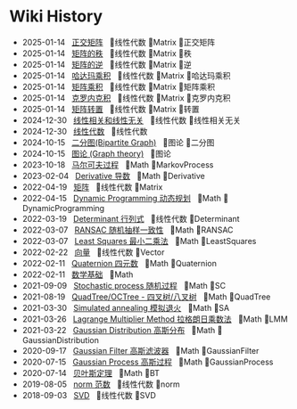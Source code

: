 # Wiki History

- 2025-01-14&nbsp;&nbsp; [正交矩阵](/0032_线性代数_Matrix_正交矩阵)&nbsp;&nbsp; :bookmark:线性代数 :bookmark:Matrix :bookmark:正交矩阵
- 2025-01-14&nbsp;&nbsp; [矩阵的秩](/0029_线性代数_Matrix_秩)&nbsp;&nbsp; :bookmark:线性代数 :bookmark:Matrix :bookmark:秩
- 2025-01-14&nbsp;&nbsp; [矩阵的逆](/0031_线性代数_Matrix_逆)&nbsp;&nbsp; :bookmark:线性代数 :bookmark:Matrix :bookmark:逆
- 2025-01-14&nbsp;&nbsp; [哈达玛乘积](/0028_线性代数_Matrix_哈达玛乘积)&nbsp;&nbsp; :bookmark:线性代数 :bookmark:Matrix :bookmark:哈达玛乘积
- 2025-01-14&nbsp;&nbsp; [矩阵乘积](/0027_线性代数_Matrix_矩阵乘积)&nbsp;&nbsp; :bookmark:线性代数 :bookmark:Matrix :bookmark:矩阵乘积
- 2025-01-14&nbsp;&nbsp; [克罗内克积](/0026_线性代数_Matrix_克罗内克积)&nbsp;&nbsp; :bookmark:线性代数 :bookmark:Matrix :bookmark:克罗内克积
- 2025-01-14&nbsp;&nbsp; [矩阵转置](/0030_线性代数_Matrix_转置)&nbsp;&nbsp; :bookmark:线性代数 :bookmark:Matrix :bookmark:转置
- 2024-12-30&nbsp;&nbsp; [线性相关和线性无关](/0024_线性代数_线性相关无关)&nbsp;&nbsp; :bookmark:线性代数 :bookmark:线性相关无关
- 2024-12-30&nbsp;&nbsp; [线性代数](/0025_线性代数)&nbsp;&nbsp; :bookmark:线性代数
- 2024-10-15&nbsp;&nbsp; [二分图(Bipartite Graph)](/0023_图论_二分图)&nbsp;&nbsp; :bookmark:图论 :bookmark:二分图
- 2024-10-15&nbsp;&nbsp; [图论 (Graph theory)](/0022_图论)&nbsp;&nbsp; :bookmark:图论
- 2023-10-18&nbsp;&nbsp; [马尔可夫过程](/0018_Math_MarkovProcess)&nbsp;&nbsp; :bookmark:Math :bookmark:MarkovProcess
- 2023-02-04&nbsp;&nbsp; [Derivative 导数](/0009_Math_Derivative)&nbsp;&nbsp; :bookmark:Math :bookmark:Derivative
- 2022-04-19&nbsp;&nbsp; [矩阵](/0004_线性代数_Matrix)&nbsp;&nbsp; :bookmark:线性代数 :bookmark:Matrix
- 2022-04-15&nbsp;&nbsp; [Dynamic Programming 动态规划](/0010_Math_DynamicProgramming)&nbsp;&nbsp; :bookmark:Math :bookmark:DynamicProgramming
- 2022-03-19&nbsp;&nbsp; [Determinant  行列式](/0003_线性代数_Determinant)&nbsp;&nbsp; :bookmark:线性代数 :bookmark:Determinant
- 2022-03-07&nbsp;&nbsp; [RANSAC 随机抽样一致性](/0015_Math_RANSAC)&nbsp;&nbsp; :bookmark:Math :bookmark:RANSAC
- 2022-03-07&nbsp;&nbsp; [Least Squares 最小二乘法](/0006_Math_LeastSquares)&nbsp;&nbsp; :bookmark:Math :bookmark:LeastSquares
- 2022-02-22&nbsp;&nbsp; [向量](/0002_线性代数_Vector)&nbsp;&nbsp; :bookmark:线性代数 :bookmark:Vector
- 2022-02-11&nbsp;&nbsp; [Quaternion 四元数](/0016_Math_Quaternion)&nbsp;&nbsp; :bookmark:Math :bookmark:Quaternion
- 2022-02-11&nbsp;&nbsp; [数学基础](/0001_Math)&nbsp;&nbsp; :bookmark:Math
- 2021-09-09&nbsp;&nbsp; [Stochastic process 随机过程](/0013_Math_SC)&nbsp;&nbsp; :bookmark:Math :bookmark:SC
- 2021-08-19&nbsp;&nbsp; [QuadTree/OCTree - 四叉树/八叉树](/0017_Math_QuadTree)&nbsp;&nbsp; :bookmark:Math :bookmark:QuadTree
- 2021-03-30&nbsp;&nbsp; [Simulated annealing 模拟退火](/0014_Math_SA)&nbsp;&nbsp; :bookmark:Math :bookmark:SA
- 2021-03-26&nbsp;&nbsp; [Lagrange Multiplier Method 拉格朗日乘数法](/0019_Math_LMM)&nbsp;&nbsp; :bookmark:Math :bookmark:LMM
- 2021-03-22&nbsp;&nbsp; [Gaussian Distribution 高斯分布](/0005_Math_GaussianDistribution)&nbsp;&nbsp; :bookmark:Math :bookmark:GaussianDistribution
- 2020-09-17&nbsp;&nbsp; [Gaussian Filter 高斯滤波器](/0021_Math_GaussianFilter)&nbsp;&nbsp; :bookmark:Math :bookmark:GaussianFilter
- 2020-07-15&nbsp;&nbsp; [Gaussian Process 高斯过程](/0020_Math_GaussianProcess)&nbsp;&nbsp; :bookmark:Math :bookmark:GaussianProcess
- 2020-07-14&nbsp;&nbsp; [贝叶斯定理](/0008_Math_BT)&nbsp;&nbsp; :bookmark:Math :bookmark:BT
- 2019-08-05&nbsp;&nbsp; [norm 范数](/0011_线性代数_norm)&nbsp;&nbsp; :bookmark:线性代数 :bookmark:norm
- 2018-09-03&nbsp;&nbsp; [SVD](/0012_线性代数_SVD)&nbsp;&nbsp; :bookmark:线性代数 :bookmark:SVD

